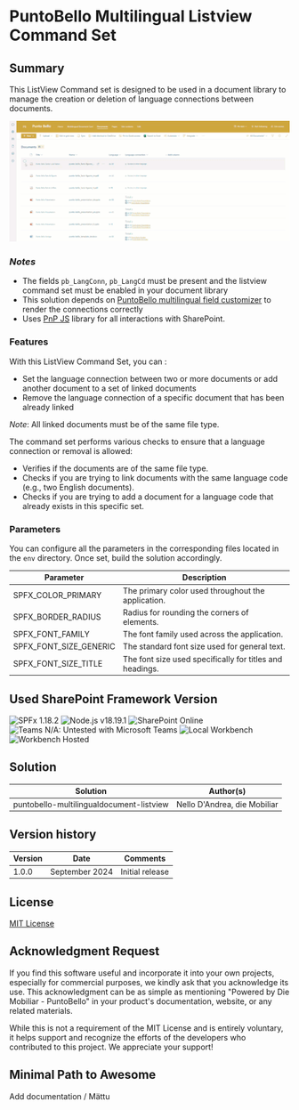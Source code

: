 # PuntoBello Multilingual Listview Command Set

## Summary
This ListView Command set is designed to be used in a document library to manage the creation or deletion of language connections between documents.

![List view command set in action](../assets/lang-connection.gif)

### _Notes_
* The fields `pb_LangConn`, `pb_LangCd` must be present and the listview command set must be enabled in your document library
* This solution depends on [PuntoBello multilingual field customizer](../puntobello-multilingualdocument-field/) to render the connections correctly
* Uses [PnP JS](https://pnp.github.io/pnpjs/) library for all interactions with SharePoint.

### Features
With this ListView Command Set, you can :
- Set the language connection between two or more documents or add another document to a set of linked documents
- Remove the language connection of a specific document that has been already linked

_Note_: All linked documents must be of the same file type.

The command set performs various checks to ensure that a language connection or removal is allowed:
- Verifies if the documents are of the same file type.
- Checks if you are trying to link documents with the same language code (e.g., two English documents).
- Checks if you are trying to add a document for a language code that already exists in this specific set.

### Parameters
You can configure all the parameters in the corresponding files located in the `env` directory. Once set, build the solution accordingly.

| Parameter              | Description                                                              |
|------------------------|--------------------------------------------------------------------------|
| SPFX_COLOR_PRIMARY     | The primary color used throughout the application.                       |
| SPFX_BORDER_RADIUS     | Radius for rounding the corners of elements.                             |
| SPFX_FONT_FAMILY       | The font family used across the application.                             |
| SPFX_FONT_SIZE_GENERIC | The standard font size used for general text.                            |
| SPFX_FONT_SIZE_TITLE   | The font size used specifically for titles and headings.                 |


## Used SharePoint Framework Version 
![SPFx 1.18.2](https://img.shields.io/badge/SPFx-1.18.2-green.svg)
![Node.js v18.19.1](https://img.shields.io/badge/Node.js-%20v18.19.1-green.svg) 
![SharePoint Online](https://img.shields.io/badge/SharePoint-Online-green.svg)
![Teams N/A: Untested with Microsoft Teams](https://img.shields.io/badge/Teams-N%2FA-lightgrey.svg "Untested with Microsoft Teams") 
![Local Workbench](https://img.shields.io/badge/Workbench-Local-red.svg)
![Workbench Hosted](https://img.shields.io/badge/Workbench-Hosted-red.svg)

## Solution

Solution|Author(s)
--------|---------
puntobello-multilingualdocument-listview | Nello D'Andrea, die Mobiliar

## Version history

Version|Date|Comments
-------|----|--------
1.0.0|September 2024|Initial release

## License
[MIT License](../LICENSE.md)

## Acknowledgment Request

If you find this software useful and incorporate it into your own projects, especially for commercial purposes, we kindly ask that you acknowledge its use. This acknowledgment can be as simple as mentioning "Powered by Die Mobiliar - PuntoBello" in your product's documentation, website, or any related materials.

While this is not a requirement of the MIT License and is entirely voluntary, it helps support and recognize the efforts of the developers who contributed to this project. We appreciate your support!


## Minimal Path to Awesome
Add documentation  / Mättu

